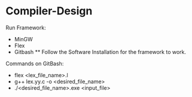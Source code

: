 # Compiler-Design

Run Framework:
- MinGW
- Flex
- Gitbash
** Follow the Software Installation for the framework to work.
  
Commands on GitBash:
  - flex <lex_file_name>.l
  - g++ lex.yy.c -o <desired_file_name>
  - ./<desired_file_name>.exe <input_file>
